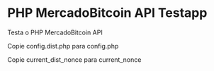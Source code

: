 # PHP MercadoBitcoin API Testapp

Testa o PHP MercadoBitcoin API

Copie config.dist.php para config.php

Copie current_dist_nonce para current_nonce